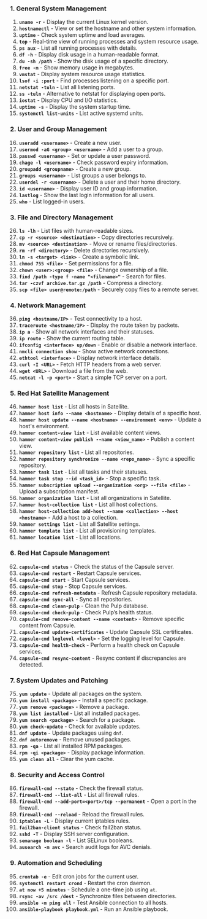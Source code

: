 ### **1. General System Management**

1. **`uname -r`** - Display the current Linux kernel version.
2. **`hostnamectl`** - View or set the hostname and other system information.
3. **`uptime`** - Check system uptime and load averages.
4. **`top`** - Real-time view of running processes and system resource usage.
5. **`ps aux`** - List all running processes with details.
6. **`df -h`** - Display disk usage in a human-readable format.
7. **`du -sh /path`** - Show the disk usage of a specific directory.
8. **`free -m`** - Show memory usage in megabytes.
9. **`vmstat`** - Display system resource usage statistics.
10. **`lsof -i :port`** - Find processes listening on a specific port.
11. **`netstat -tuln`** - List all listening ports.
12. **`ss -tuln`** - Alternative to netstat for displaying open ports.
13. **`iostat`** - Display CPU and I/O statistics.
14. **`uptime -s`** - Display the system startup time.
15. **`systemctl list-units`** - List active systemd units.

### **2. User and Group Management**

16. **`useradd <username>`** - Create a new user.
17. **`usermod -aG <group> <username>`** - Add a user to a group.
18. **`passwd <username>`** - Set or update a user password.
19. **`chage -l <username>`** - Check password expiry information.
20. **`groupadd <groupname>`** - Create a new group.
21. **`groups <username>`** - List groups a user belongs to.
22. **`userdel -r <username>`** - Delete a user and their home directory.
23. **`id <username>`** - Display user ID and group information.
24. **`lastlog`** - Show the last login information for all users.
25. **`who`** - List logged-in users.

### **3. File and Directory Management**

26. **`ls -lh`** - List files with human-readable sizes.
27. **`cp -r <source> <destination>`** - Copy directories recursively.
28. **`mv <source> <destination>`** - Move or rename files/directories.
29. **`rm -rf <directory>`** - Delete directories recursively.
30. **`ln -s <target> <link>`** - Create a symbolic link.
31. **`chmod 755 <file>`** - Set permissions for a file.
32. **`chown <user>:<group> <file>`** - Change ownership of a file.
33. **`find /path -type f -name "<filename>"`** - Search for files.
34. **`tar -czvf archive.tar.gz /path`** - Compress a directory.
35. **`scp <file> user@remote:/path`** - Securely copy files to a remote server.

### **4. Network Management**

36. **`ping <hostname/IP>`** - Test connectivity to a host.
37. **`traceroute <hostname/IP>`** - Display the route taken by packets.
38. **`ip a`** - Show all network interfaces and their statuses.
39. **`ip route`** - Show the current routing table.
40. **`ifconfig <interface> up/down`** - Enable or disable a network interface.
41. **`nmcli connection show`** - Show active network connections.
42. **`ethtool <interface>`** - Display network interface details.
43. **`curl -I <URL>`** - Fetch HTTP headers from a web server.
44. **`wget <URL>`** - Download a file from the web.
45. **`netcat -l -p <port>`** - Start a simple TCP server on a port.

### **5. Red Hat Satellite Management**

46. **`hammer host list`** - List all hosts in Satellite.
47. **`hammer host info --name <hostname>`** - Display details of a specific host.
48. **`hammer host update --name <hostname> --environment <env>`** - Update a host's environment.
49. **`hammer content-view list`** - List available content views.
50. **`hammer content-view publish --name <view_name>`** - Publish a content view.
51. **`hammer repository list`** - List all repositories.
52. **`hammer repository synchronize --name <repo_name>`** - Sync a specific repository.
53. **`hammer task list`** - List all tasks and their statuses.
54. **`hammer task stop --id <task_id>`** - Stop a specific task.
55. **`hammer subscription upload --organization <org> --file <file>`** - Upload a subscription manifest.
56. **`hammer organization list`** - List all organizations in Satellite.
57. **`hammer host-collection list`** - List all host collections.
58. **`hammer host-collection add-host --name <collection> --host <hostname>`** - Add a host to a collection.
59. **`hammer settings list`** - List all Satellite settings.
60. **`hammer template list`** - List all provisioning templates.
61. **`hammer location list`** - List all locations.

### **6. Red Hat Capsule Management**

62. **`capsule-cmd status`** - Check the status of the Capsule server.
63. **`capsule-cmd restart`** - Restart Capsule services.
64. **`capsule-cmd start`** - Start Capsule services.
65. **`capsule-cmd stop`** - Stop Capsule services.
66. **`capsule-cmd refresh-metadata`** - Refresh Capsule repository metadata.
67. **`capsule-cmd sync-all`** - Sync all repositories.
68. **`capsule-cmd clean-pulp`** - Clean the Pulp database.
69. **`capsule-cmd check-pulp`** - Check Pulp’s health status.
70. **`capsule-cmd remove-content --name <content>`** - Remove specific content from Capsule.
71. **`capsule-cmd update-certificates`** - Update Capsule SSL certificates.
72. **`capsule-cmd loglevel <level>`** - Set the logging level for Capsule.
73. **`capsule-cmd health-check`** - Perform a health check on Capsule services.
74. **`capsule-cmd resync-content`** - Resync content if discrepancies are detected.

### **7. System Updates and Patching**

75. **`yum update`** - Update all packages on the system.
76. **`yum install <package>`** - Install a specific package.
77. **`yum remove <package>`** - Remove a package.
78. **`yum list installed`** - List all installed packages.
79. **`yum search <package>`** - Search for a package.
80. **`yum check-update`** - Check for available updates.
81. **`dnf update`** - Update packages using `dnf`.
82. **`dnf autoremove`** - Remove unused packages.
83. **`rpm -qa`** - List all installed RPM packages.
84. **`rpm -qi <package>`** - Display package information.
85. **`yum clean all`** - Clear the yum cache.

### **8. Security and Access Control**

86. **`firewall-cmd --state`** - Check the firewall status.
87. **`firewall-cmd --list-all`** - List all firewall rules.
88. **`firewall-cmd --add-port=<port>/tcp --permanent`** - Open a port in the firewall.
89. **`firewall-cmd --reload`** - Reload the firewall rules.
90. **`iptables -L`** - Display current iptables rules.
91. **`fail2ban-client status`** - Check fail2ban status.
92. **`sshd -T`** - Display SSH server configuration.
93. **`semanage boolean -l`** - List SELinux booleans.
94. **`ausearch -m avc`** - Search audit logs for AVC denials.

### **9. Automation and Scheduling**

95. **`crontab -e`** - Edit cron jobs for the current user.
96. **`systemctl restart crond`** - Restart the cron daemon.
97. **`at now +5 minutes`** - Schedule a one-time job using `at`.
98. **`rsync -av /src /dest`** - Synchronize files between directories.
99. **`ansible -m ping all`** - Test Ansible connection to all hosts.
100. **`ansible-playbook playbook.yml`** - Run an Ansible playbook.

